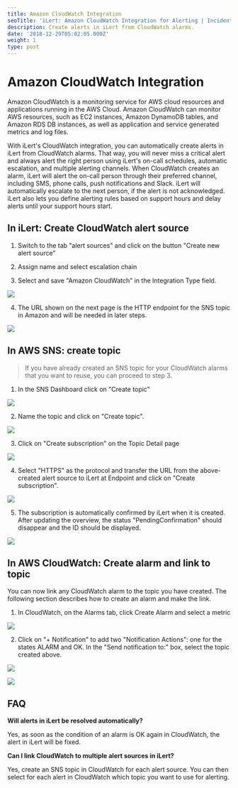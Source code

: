 ```yaml
---
title: Amazon CloudWatch Integration
seoTitle: 'iLert: Amazon CloudWatch Integration for Alerting | Incident Response | Uptime'
description: Create alerts in iLert from CloudWatch alarms.
date: '2018-12-29T05:02:05.000Z'
weight: 1
type: post
---
```


# Amazon CloudWatch Integration

Amazon CloudWatch is a monitoring service for AWS cloud resources and applications running in the AWS Cloud. Amazon CloudWatch can monitor AWS resources, such as EC2 instances, Amazon DynamoDB tables, and Amazon RDS DB instances, as well as application and service generated metrics and log files.

With iLert's CloudWatch integration, you can automatically create alerts in iLert from CloudWatch alarms. That way, you will never miss a critical alert and always alert the right person using iLert's on-call schedules, automatic escalation, and multiple alerting channels. When CloudWatch creates an alarm, iLert will alert the on-call person through their preferred channel, including SMS, phone calls, push notifications and Slack. iLert will automatically escalate to the next person, if the alert is not acknowledged. iLert also lets you define alerting rules based on support hours and delay alerts until your support hours start. 

## In iLert: Create CloudWatch alert source <a id="create-alert-source"></a>

1. Switch to the tab "alert sources" and click on the button "Create new alert source"

2. Assign name and select escalation chain

3. Select and save "Amazon CloudWatch" in the Integration Type field. 

![](../.gitbook/assets/cw1%20%281%29.png)

4. The URL shown on the next page is the HTTP endpoint for the SNS topic in Amazon and will be needed in later steps.  

![](../.gitbook/assets/cw2.png)

## In AWS SNS: create topic <a id="create-topic"></a>

> If you have already created an SNS topic for your CloudWatch alarms that you want to reuse, you can proceed to step 3.

1. In the SNS Dashboard click on "Create topic"  

![](../.gitbook/assets/cw3.png)

2. Name the topic and click on "Create topic".  

![](../.gitbook/assets/cw4.png)

3. Click on "Create subscription" on the Topic Detail page  

![](../.gitbook/assets/cw5.png)

4. Select "HTTPS" as the protocol and transfer the URL from the above-created alert source to iLert at Endpoint and click on "Create subscription".  

![](../.gitbook/assets/cw6.png)

5. The subscription is automatically confirmed by iLert when it is created. After updating the overview, the status "PendingConfirmation" should disappear and the ID should be displayed.  

![](../.gitbook/assets/cw7.png)

## In AWS CloudWatch: Create alarm and link to topic <a id="create-alarm"></a>

You can now link any CloudWatch alarm to the topic you have created. The following section describes how to create an alarm and make the link.

1. In CloudWatch, on the Alarms tab, click Create Alarm and select a metric  

![](../.gitbook/assets/cw8.png)

2. Click on "+ Notification" to add two "Notification Actions": one for the states ALARM and OK. In the "Send notification to:" box, select the topic created above.    

![](../.gitbook/assets/cw9.png)

![](../.gitbook/assets/cw10.png)

## FAQ <a id="faq"></a>

**Will alerts in iLert be resolved automatically?**

Yes, as soon as the condition of an alarm is OK again in CloudWatch, the alert in iLert will be fixed.

**Can I link CloudWatch to multiple alert sources in iLert?**

Yes, create an SNS topic in CloudWatch for each alert source. You can then select for each alert in CloudWatch which topic you want to use for alerting.

